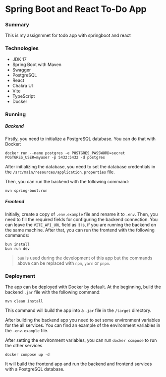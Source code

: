 # Spring Boot and React To-Do App

### Summary
This is my assignmnet for todo app with springboot and react



### Technologies
- JDK 17
- Spring Boot with Maven
- Swagger
- PostgreSQL
- React
- Chakra UI
- Vite
- TypeScript
- Docker


### Running

##### Backend

Firstly, you need to initialize a PostgreSQL database. You can do that with Docker:
```shell
docker run --name postgres -e POSTGRES_PASSWORD=secret POSTGRES_USER=myuser -p 5432:5432 -d postgres
```

After initializing the database, you need to set the database credentials in the `/src/main/resources/application.properties` file.

Then, you can run the backend with the following command:

```shell
mvn spring-boot:run
```

##### Frontend

Initially, create a copy of `.env.example` file and rename it to `.env`.
Then, you need to fill the required fields for configuring the backend connection.
You can leave the `VITE_API_URL` field as it is, if you are running the backend on the same machine.
After that, you can run the frontend with the following commands:

```shell
bun install
bun run dev
```

> `bun` is used during the development of this app but the commands above can be replaced with `npm`, `yarn` or `pnpm`.

### Deployment

The app can be deployed with Docker by default.
At the beginning, build the backend `.jar` file with the following command:

```shell
mvn clean install
```

This command will build the app into a `.jar` file in the `/target` directory.

After building the backend app you need to set some environment variables for the all services.
You can find an example of the environment variables in the `.env.example` file.

After setting the environment variables, you can run `docker compose` to run the other services.

```shell
docker compose up -d
```

It will build the frontend app and run the backend and frontend services with a PostgreSQL database.
